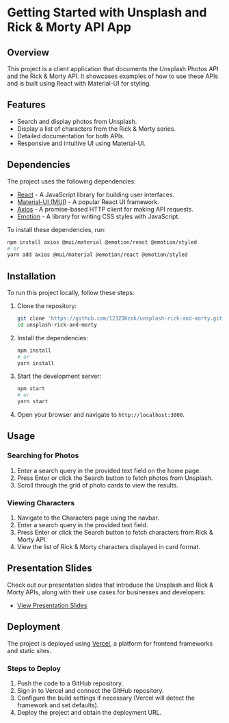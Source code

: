 # Getting Started with Unsplash and Rick & Morty API App

## Overview

This project is a client application that documents the Unsplash Photos API and the Rick & Morty API. It showcases examples of how to use these APIs and is built using React with Material-UI for styling.

## Features

- Search and display photos from Unsplash.
- Display a list of characters from the Rick & Morty series.
- Detailed documentation for both APIs.
- Responsive and intuitive UI using Material-UI.

## Dependencies

The project uses the following dependencies:

- [React](https://reactjs.org/) - A JavaScript library for building user interfaces.
- [Material-UI (MUI)](https://mui.com/) - A popular React UI framework.
- [Axios](https://axios-http.com/) - A promise-based HTTP client for making API requests.
- [Emotion](https://emotion.sh/docs/introduction) - A library for writing CSS styles with JavaScript.

To install these dependencies, run:

```bash
npm install axios @mui/material @emotion/react @emotion/styled
# or
yarn add axios @mui/material @emotion/react @emotion/styled
```

## Installation

To run this project locally, follow these steps:

1. Clone the repository:
    ```bash
    git clone 'https://github.com/123ZOKzok/unsplash-rick-and-morty.git'
    cd unsplash-rick-and-morty
    ```

2. Install the dependencies:
    ```bash
    npm install
    # or
    yarn install
    ```

3. Start the development server:
    ```bash
    npm start
    # or
    yarn start
    ```

4. Open your browser and navigate to `http://localhost:3000`.

## Usage

### Searching for Photos

1. Enter a search query in the provided text field on the home page.
2. Press Enter or click the Search button to fetch photos from Unsplash.
3. Scroll through the grid of photo cards to view the results.

### Viewing Characters

1. Navigate to the Characters page using the navbar.
2. Enter a search query in the provided text field.
3. Press Enter or click the Search button to fetch characters from Rick & Morty API.
4. View the list of Rick & Morty characters displayed in card format.

## Presentation Slides

Check out our presentation slides that introduce the Unsplash and Rick & Morty APIs, along with their use cases for businesses and developers:

- [View Presentation Slides](https://www.canva.com/design/DAGIv52d0Y0/yzqerz-S5L8h8HPvr-W7tA)

## Deployment

The project is deployed using [Vercel](https://vercel.com/), a platform for frontend frameworks and static sites.

### Steps to Deploy

1. Push the code to a GitHub repository.
2. Sign in to Vercel and connect the GitHub repository.
3. Configure the build settings if necessary (Vercel will detect the framework and set defaults).
4. Deploy the project and obtain the deployment URL.

